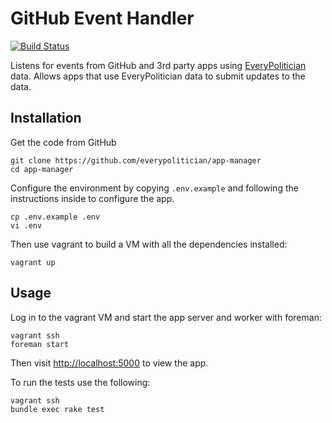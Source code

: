 # GitHub Event Handler

[![Build Status](https://travis-ci.org/everypolitician/app-manager.svg?branch=master)](https://travis-ci.org/everypolitician/app-manager)

Listens for events from GitHub and 3rd party apps using [EveryPolitician](http://everypolitician.org) data. Allows apps that use EveryPolitician data to submit updates to the data.

## Installation

Get the code from GitHub

    git clone https://github.com/everypolitician/app-manager
    cd app-manager

Configure the environment by copying `.env.example` and following the instructions inside to configure the app.

    cp .env.example .env
    vi .env

Then use vagrant to build a VM with all the dependencies installed:

    vagrant up

## Usage

Log in to the vagrant VM and start the app server and worker with foreman:

    vagrant ssh
    foreman start

Then visit <http://localhost:5000> to view the app.

To run the tests use the following:

    vagrant ssh
    bundle exec rake test
